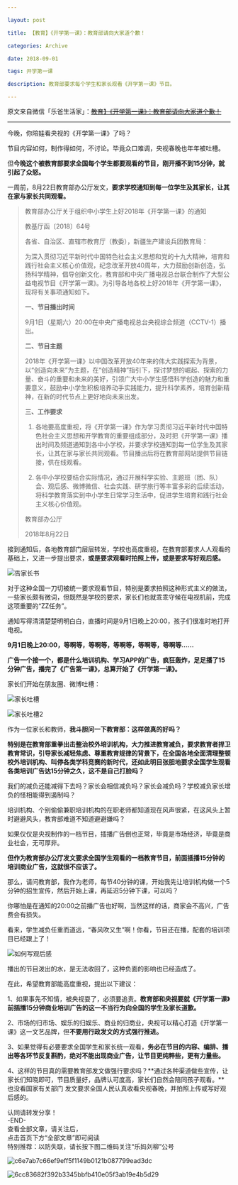 ```yaml
---

layout: post

title: 【教育】《开学第一课》：教育部请向大家道个歉！

categories: Archive

date: 2018-09-01

tags: 开学第一课

description: 教育部要求每个学生和家长观看《开学第一课》节目。

---
```


原文来自微信「乐爸生活家」：~~[教育】《开学第一课》：教育部请向大家道个歉！](https://mp.weixin.qq.com/s/AD_acQr-mu3VMQVWKbW-Vg)~~

---

今晚，你陪娃看央视的《开学第一课》了吗？

节目内容如何，制作得如何，不讨论。毕竟众口难调，央视春晚也年年被吐槽。

但**今晚这个被教育部要求全国每个学生都要观看的节目，刚开播不到15分钟，就引起了众怒。**

一周前，8月22日教育部办公厅发文，**要求学校通知到每一位学生及其家长，让其在家与家长共同观看。**

> 教育部办公厅关于组织中小学生上好2018年《开学第一课》的通知
>
> 教基厅函〔2018〕64号
>
>各省、自治区、直辖市教育厅（教委），新疆生产建设兵团教育局：
>
> 为深入贯彻习近平新时代中国特色社会主义思想和党的十九大精神，培育和践行社会主义核心价值观，纪念改革开放40周年，大力鼓励创新创造，弘扬科学精神，倡导创新文化，教育部和中央广播电视总台联合制作了大型公益电视节目《开学第一课》。为引导各地各校上好2018年《开学第一课》，现将有关事项通知如下。
>
> **一、节目播出时间**
>
> 9月1日（星期六）20:00在中央广播电视总台央视综合频道（CCTV-1）播出。
>
> **二、节目主题**
>
> 2018年《开学第一课》以中国改革开放40年来的伟大实践探索为背景，以“创造向未来”为主题，在“创造精神”指引下，探讨梦想的崛起、探索的力量、奋斗的重要和未来的美好，引领广大中小学生感悟科学创造的魅力和重要意义，鼓励中小学生积极培养动手实践能力，提升科学素养，培育创新精神，在新的时代节点上更好地向未来出发。
>
> **三、工作要求**
>
> 1. 各地要高度重视，将《开学第一课》作为学习贯彻习近平新时代中国特色社会主义思想和开学教育的重要组成部分，及时把《开学第一课》播出时间及频道通知到各中小学校，并要求学校通知到每一位学生及其家长，让其在家与家长共同观看。节目播出后将在教育部网站提供节目链接，供在线观看。
>
> 2. 各中小学校要结合实际情况，通过开展科学实验、主题班（团、队）会、观后感、微博微信、社会实践、研学旅行等丰富多彩的后续活动，将科学教育落实到中小学生日常学习生活中，促进学生培育和践行社会主义核心价值观。
>
> 教育部办公厅
>
> 2018年8月22日

接到通知后，各地教育部门层层转发，学校也高度重视，在教育部要求人人观看的基础上，又进一步提出要求，**或是要求观看时拍照上传，或是要求写好观后感。**

![告家长书](https://i.loli.net/2018/09/02/5b8b5667ef636.jpeg)

对于这种全国一刀切被统一要求观看节目，特别是要求拍照这种形式主义的做法，一些家长颇有微词，但既然是学校的要求，家长们也就乖乖守候在电视机前，完成这项重要的“ZZ任务”。

通知写得清清楚楚明明白白，直播时间是9月1日晚上20:00，孩子们很准时地打开电视。

**9月1日晚上20:00，等啊等，等啊等，等啊等，等啊等，等啊等……**

**广告一个接一个，都是什么培训机构、学习APP的广告，疯狂轰炸，足足播了15分钟广告，播完了《广告第一课》，总算开始了《开学第一课》。**

家长们开始在朋友圈、微博吐槽：

![家长吐槽](https://i.loli.net/2018/09/02/5b8b56e5c4ebb.jpeg)

![家长吐槽2](https://i.loli.net/2018/09/02/5b8b571962ecc.jpeg)

作为一位家长和教师，**我斗胆问一下教育部：这样做真的好吗？**

**特别是在教育部重拳出击整治校外培训机构，大力推进教育减负，要求教育者捍卫教育常识，引导家长减轻焦虑、尊重教育规律的背景下，在全国各地全面清理整顿校外培训机构、叫停各类学科竞赛的新时代，还如此明目张胆地要求全国学生观看各类培训广告达15分钟之久，这不是自己打脸吗？**

我们的减负还能减得下去吗？家长会相信减负吗？家长会减负吗？学校减负家长增负的怪相能得到遏制吗？

培训机构、个别偷偷兼职培训机构的在职老师都知道现在风声很紧，在这风头上暂时避避风头，教育部难道不知道避避嫌吗？

如果仅仅是央视制作的一档节目，插播广告倒也正常，毕竟是市场经济，毕竟是商业社会，无可厚非。

**但作为教育部办公厅发文要求全国学生观看的一档教育节目，前面插播15分钟的培训商业广告，这就很不应该了。**

那么，请问教育部，我作为老师，每节40分钟的课，开始我先让培训机构做一个5分钟的招生宣传，然后开始上课，再延迟5分钟下课，可以吗？

你哪怕是在通知的20:00之前播广告也好啊，当然这样的话，商家会不高兴，广告费会有损失。

看来，学生减负任重而道远，“春风吹又生”啊！你看，节目还在播，配套的培训项目已经跟上了！

![如何写观后感](https://i.loli.net/2018/09/02/5b8b5770227da.jpeg)

播出的节目泼出的水，是无法收回了，这种负面的影响也已经造成了。

在此，希望教育部能高度重视，提出以下建议：

1、如果事先不知情，被央视耍了，必须要追责。**教育部和央视要就《开学第一课》前插播15分钟商业培训广告的这一不当行为向全国的学生及家长道歉。**

2、市场的归市场、娱乐的归娱乐、商业的归商业，央视可以精心打造《开学第一课》这一文艺品牌，但**不要用行政发文的方式强行推进。**

3、如果觉得有必要要求全国学生和家长统一观看，**务必在节目的内容、编排、播出等各环节反复斟酌，绝对不能出现商业广告，让节目更纯粹些，更有力量些。**

4、这样的节目真的需要教育部发文做强行要求吗？**通过各种渠道做些宣传，让家长们知晓即可，节目质量好，品牌认可度高，家长们自然会陪同孩子观看。**也没看国家有关部门 发文要求全国人民认真收看央视春晚，并拍照上传或写好观后感的。

<figcaption>认同请转发分享！﻿<br />-END-<br />查看全部文章，请关注后，<br />点击首页下方“全部文章”即可阅读</figcaption>

<figcaption>特别推荐：以防失联，请长按下图二维码关注“乐妈刘柳”公号</figcaption>

![c6e7ab7c66ef9eff5f1149b0121b087799ead3dc](https://i.loli.net/2018/09/02/5b8b57f1a4076.jpeg)

![6cc83682f392b3345bbfb410e05f3ab19e4b5d29](https://i.loli.net/2018/09/02/5b8b57f65b898.jpeg)
